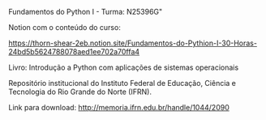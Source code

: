 Fundamentos do Python I - Turma: N25396G" 

Notion com o conteúdo do curso:

https://thorn-shear-2eb.notion.site/Fundamentos-do-Pythion-I-30-Horas-24bd5b5624788078aed1ee702a70ffa4

Livro: Introdução a Python com aplicações de sistemas operacionais

Repositório institucional do Instituto Federal de Educação, Ciência e Tecnologia do Rio Grande do Norte (IFRN).

Link para download: http://memoria.ifrn.edu.br/handle/1044/2090
